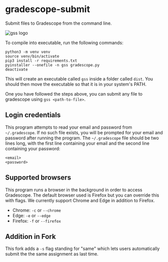 # gradescope-submit

Submit files to Gradescope from the command line.

![gss logo](gss-logo.jpg)

To compile into executable, run the following commands:

```
python3 -m venv venv
source venv/bin/activate
pip3 install -r requirements.txt
pyinstaller --onefile -n gss gradescope.py
deactivate
```

This will create an executable called `gss` inside a folder called `dist`. You should then move the executable so that it is in your system's PATH.

One you have followed the steps above, you can submit any file to gradescope using `gss <path-to-file>`.

## Login credentials

This program attempts to read your email and password from `~/.gradescope`. If no such file exists, you will be prompted for your email and password after running the program. The `~/.gradescope` file should be two lines long, with the first line containing your email and the second line containing your password:

```
<email>
<password>
```

## Supported browsers

This program runs a browser in the background in order to access Gradescope. The default browser used is Firefox but you can override this with flags. We currently support Chrome and Edge in addition to Firefox.

* Chrome: `-c` or `--chrome`
* Edge: `-e` or `--edge`
* Firefox: `-f` or `--firefox`
 
## Addition in Fork

This fork adds a `-s` flag standing for "same" which lets users automatically submit the the same assignment as last time.
